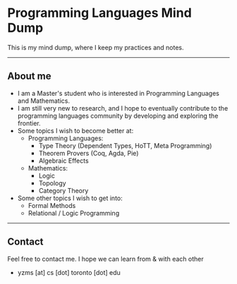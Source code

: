 # Programming Languages Mind Dump

This is my mind dump, where I keep my practices and notes. 

---
## About me
- I am a Master's student who is interested in Programming Languages and Mathematics.
- I am still very new to research, and I hope to eventually contribute to the programming languages community by developing and exploring the frontier.
- Some topics I wish to become better at:
	- Programming Languages:
		- Type Theory (Dependent Types, HoTT, Meta Programming)
		- Theorem Provers (Coq, Agda, Pie)
		- Algebraic Effects
	- Mathematics:
		- Logic
		- Topology
		- Category Theory
- Some other topics I wish to get into:
	- Formal Methods
	- Relational / Logic Programming

---
## Contact
Feel free to contact me. I hope we can learn from & with each other
- yzms [at] cs [dot] toronto [dot] edu
